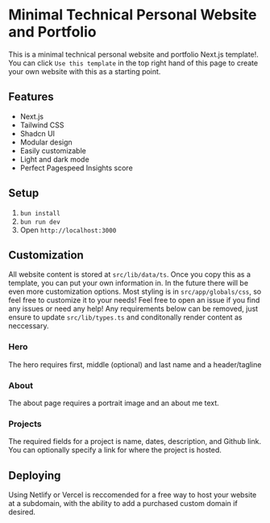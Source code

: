 # Minimal Technical Personal Website and Portfolio

This is a minimal technical personal website and portfolio Next.js template!. You can click `Use this template` in the top right hand of this page to create your own website with this as a starting point.

## Features
- Next.js
- Tailwind CSS
- Shadcn UI
- Modular design
- Easily customizable
- Light and dark mode
- Perfect Pagespeed Insights score

## Setup
1. `bun install`
2. `bun run dev`
3. Open `http://localhost:3000`

## Customization
All website content is stored at `src/lib/data/ts`. Once you copy this as a template, you can put your own information in. In the future there will be even more customization options. Most styling is in `src/app/globals/css`, so feel free to customize it to your needs! Feel free to open an issue if you find any issues or need any help! Any requirements below can be removed, just ensure to update `src/lib/types.ts` and conditonally render content as neccessary.

### Hero
The hero requires first, middle (optional) and last name and a header/tagline

### About
The about page requires a portrait image and an about me text.

### Projects
The required fields for a project is name, dates, description, and Github link. You can optionally specify a link for where the project is hosted.

## Deploying 
Using Netlify or Vercel is reccomended for a free way to host your website at a subdomain, with the ability to add a purchased custom domain if desired. 
